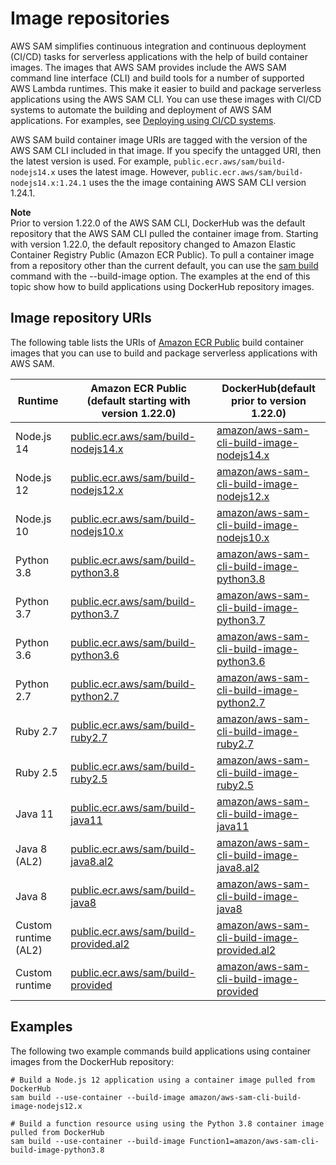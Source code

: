 # Image repositories<a name="serverless-image-repositories"></a>

AWS SAM simplifies continuous integration and continuous deployment \(CI/CD\) tasks for serverless applications with the help of build container images\. The images that AWS SAM provides include the AWS SAM command line interface \(CLI\) and build tools for a number of supported AWS Lambda runtimes\. This make it easier to build and package serverless applications using the AWS SAM CLI\. You can use these images with CI/CD systems to automate the building and deployment of AWS SAM applications\. For examples, see [Deploying using CI/CD systems](serverless-deploying.md#serverless-deploying-ci-cd)\.

AWS SAM build container image URIs are tagged with the version of the AWS SAM CLI included in that image\. If you specify the untagged URI, then the latest version is used\. For example, `public.ecr.aws/sam/build-nodejs14.x` uses the latest image\. However, `public.ecr.aws/sam/build-nodejs14.x:1.24.1` uses the the image containing AWS SAM CLI version 1\.24\.1\.

**Note**  
Prior to version 1\.22\.0 of the AWS SAM CLI, DockerHub was the default repository that the AWS SAM CLI pulled the container image from\. Starting with version 1\.22\.0, the default repository changed to Amazon Elastic Container Registry Public \(Amazon ECR Public\)\. To pull a container image from a repository other than the current default, you can use the [sam build](sam-cli-command-reference-sam-build.md) command with the \-\-build\-image option\. The examples at the end of this topic show how to build applications using DockerHub repository images\.

## Image repository URIs<a name="serverless-image-repository-uris"></a>

The following table lists the URIs of [Amazon ECR Public](https://docs.aws.amazon.com/AmazonECR/latest/public/what-is-ecr.html) build container images that you can use to build and package serverless applications with AWS SAM\.


| Runtime |  Amazon ECR Public \(default starting with version 1\.22\.0\)  | DockerHub\(default prior to version 1\.22\.0\)  | 
| --- | --- | --- | 
| Node\.js 14 | [public\.ecr\.aws/sam/build\-nodejs14\.x](https://gallery.ecr.aws/sam/build-nodejs14.x) | [amazon/aws\-sam\-cli\-build\-image\-nodejs14\.x](https://hub.docker.com/r/amazon/aws-sam-cli-build-image-nodejs14.x) | 
| Node\.js 12 | [public\.ecr\.aws/sam/build\-nodejs12\.x](https://gallery.ecr.aws/sam/build-nodejs12.x) | [amazon/aws\-sam\-cli\-build\-image\-nodejs12\.x](https://hub.docker.com/r/amazon/aws-sam-cli-build-image-nodejs12.x) | 
| Node\.js 10 | [public\.ecr\.aws/sam/build\-nodejs10\.x](https://gallery.ecr.aws/sam/build-nodejs10.x) | [amazon/aws\-sam\-cli\-build\-image\-nodejs10\.x](https://hub.docker.com/r/amazon/aws-sam-cli-build-image-nodejs10.x) | 
| Python 3\.8 | [public\.ecr\.aws/sam/build\-python3\.8](https://gallery.ecr.aws/sam/build-python3.8) | [amazon/aws\-sam\-cli\-build\-image\-python3\.8](https://hub.docker.com/r/amazon/aws-sam-cli-build-image-python3.8) | 
| Python 3\.7 | [public\.ecr\.aws/sam/build\-python3\.7](https://gallery.ecr.aws/sam/build-python3.7) | [amazon/aws\-sam\-cli\-build\-image\-python3\.7](https://hub.docker.com/r/amazon/aws-sam-cli-build-image-python3.7) | 
| Python 3\.6 | [public\.ecr\.aws/sam/build\-python3\.6](https://gallery.ecr.aws/sam/build-python3.6) | [amazon/aws\-sam\-cli\-build\-image\-python3\.6](https://hub.docker.com/r/amazon/aws-sam-cli-build-image-python3.6) | 
| Python 2\.7 | [public\.ecr\.aws/sam/build\-python2\.7](https://gallery.ecr.aws/sam/build-python2.7) | [amazon/aws\-sam\-cli\-build\-image\-python2\.7](https://hub.docker.com/r/amazon/aws-sam-cli-build-image-python2.7) | 
| Ruby 2\.7 | [public\.ecr\.aws/sam/build\-ruby2\.7](https://gallery.ecr.aws/sam/build-ruby2.7) | [amazon/aws\-sam\-cli\-build\-image\-ruby2\.7](https://hub.docker.com/r/amazon/aws-sam-cli-build-image-ruby2.7) | 
| Ruby 2\.5 | [public\.ecr\.aws/sam/build\-ruby2\.5](https://gallery.ecr.aws/sam/build-ruby2.5) | [amazon/aws\-sam\-cli\-build\-image\-ruby2\.5](https://hub.docker.com/r/amazon/aws-sam-cli-build-image-ruby2.5) | 
| Java 11 | [public\.ecr\.aws/sam/build\-java11](https://gallery.ecr.aws/sam/build-java11) | [amazon/aws\-sam\-cli\-build\-image\-java11](https://hub.docker.com/r/amazon/aws-sam-cli-build-image-java11) | 
| Java 8 \(AL2\) | [public\.ecr\.aws/sam/build\-java8\.al2](https://gallery.ecr.aws/sam/build-java8.al2) | [amazon/aws\-sam\-cli\-build\-image\-java8\.al2](https://hub.docker.com/r/amazon/aws-sam-cli-build-image-java8.al2) | 
| Java 8 | [public\.ecr\.aws/sam/build\-java8](https://gallery.ecr.aws/sam/build-java8) | [amazon/aws\-sam\-cli\-build\-image\-java8](https://hub.docker.com/r/amazon/aws-sam-cli-build-image-java8) | 
| Custom runtime \(AL2\) | [public\.ecr\.aws/sam/build\-provided\.al2](https://gallery.ecr.aws/sam/build-provided.al2) | [amazon/aws\-sam\-cli\-build\-image\-provided\.al2](https://hub.docker.com/r/amazon/aws-sam-cli-build-image-provided.al2) | 
| Custom runtime | [public\.ecr\.aws/sam/build\-provided](https://gallery.ecr.aws/sam/build-provided) | [amazon/aws\-sam\-cli\-build\-image\-provided](https://hub.docker.com/r/amazon/aws-sam-cli-build-image-provided) | 

## Examples<a name="serverless-image-repository-example-commands"></a>

The following two example commands build applications using container images from the DockerHub repository:

```
# Build a Node.js 12 application using a container image pulled from DockerHub
sam build --use-container --build-image amazon/aws-sam-cli-build-image-nodejs12.x

# Build a function resource using using the Python 3.8 container image pulled from DockerHub
sam build --use-container --build-image Function1=amazon/aws-sam-cli-build-image-python3.8
```